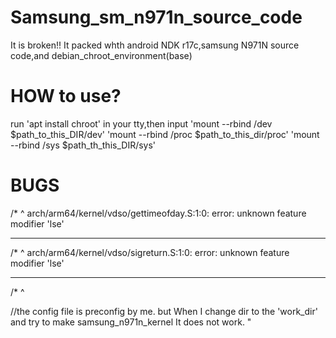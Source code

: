 # Samsung_sm_n971n_source_code
It is broken!! It packed whth android NDK r17c,samsung N971N source code,and debian_chroot_environment(base)
# HOW to use?
run 'apt install chroot' in your tty,then input 'mount --rbind /dev $path_to_this_DIR/dev' 'mount --rbind /proc $path_to_this_dir/proc' 'mount --rbind /sys $path_th_this_DIR/sys'
# BUGS
/*
 ^
arch/arm64/kernel/vdso/gettimeofday.S:1:0: error: unknown feature modifier 'lse'

________
 /*
 ^
arch/arm64/kernel/vdso/sigreturn.S:1:0: error: unknown feature modifier 'lse'
________

 /*
 ^

//the config file is preconfig by me. but When I change dir to the 'work_dir' and try to make samsung_n971n_kernel It does not work.
"
